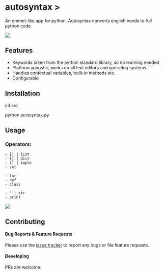 # autosyntax >

An emmet-like app for python. Autosyntax converts english words to full python code.

![](https://i.imgur.com/tWyMYtd.gif)

## Features

- Keywords taken from the python standard library, so no learning needed
- Platform agnostic; works on all text editors and operating systems
- Handles contextual variables, built-in methods etc.
- Configurable

## Installation

cd src

python autosyntax.py

## Usage

### Operators:

```
- [] | list
- {} | dict
- () | tuple
- set

- for
- def
- class

- ' | str
- print
```
![](https://i.imgur.com/ChKaw8P.gif)

## Contributing

#### Bug Reports & Feature Requests

Please use the [issue tracker](https://github.com/GbeTech/autosyntax/issues) to report any bugs or file feature requests.

#### Developing

PRs are welcome.